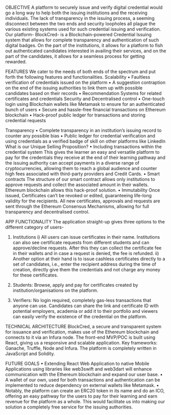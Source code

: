 OBJECTIVE
A platform to securely issue and verify digital credential would go a long way to help both the issuing institutions and the receiving individuals. The lack of transparency in the issuing process, a seeming disconnect between the two ends and security loopholes all plague the various existing systems used for such credential issuing and verification.
Our platform- BlockCred- is a Blockchain-powered Credential Issuing system that allows for complete transparency and authentication of such digital badges. 
On the part of the institutions, it allows for a platform to fish out authenticated candidates interested in availing their services, and on the part of the candidates, it allows for a seamless process for getting rewarded.

FEATURES
We cater to the needs of both ends of the spectrum and put forth the following features and functionalities.
Scalability
•	Faultless verification of credentials issued on the platform
•	A suggestion contraption on the end of the issuing authorities to link them up with possible candidates based on their records
•	Recommendation Systems for related certificates and credentials
Security and Decentralised control 
•	One-touch login using Blockchain wallets like Metamask to ensure for an authenticated bunch of users
•	Secure and hassle-free financial transactions on Ethereum blockchain
•	Hack-proof public ledger for transactions and storing credential requests

Transparency
•	Complete transparency in an institution’s issuing record to counter any possible bias
•	Public ledger for credential verification and using credentials as a verified badge of skill on other platforms like LinkedIn
What is our Unique Selling Proposition? 
•	Including transactions within the credential system
This gives the learner an easy and versatile platform to pay for the credentials they receive at the end of their learning pathway and the issuing authority can accept payments in a diverse range of cryptocurrencies, allowing them to reach a global audience and counter high fees associated with third-party providers and Credit Cards.
•	Smart contracts
The structure of our smart contract allows only institutions to approve requests and collect the associated amount in their wallets. Ethereum blockchain allows this hack-proof solution.
•	Immutability 
Once issued, Certificates can’t be revoked or edited, guaranteeing life-long validity for the recipients. All new certificates, approvals and requests are sent through the Ethereum Consensus Mechanisms, allowing for full transparency and decentralised control.

APP FUNCTIONALITY 
The application straight-up gives three options to the different category of users-
1.	Institutions
i)	All users can issue certificates in their name. Institutions can also see certificate requests from different students and can approve/decline requests. After this they can collect the certificate fee in their wallets and in case a request is denied, the fee is refunded. 
ii)	Another option at their hand is to issue cashless certificates directly to a set of candidates, i.e., enter the recipient address during the time of creation, directly give them the credentials and not charge any money for these certificates.
2.	Students: Browse, apply and pay for certificates created by institution/organisations on the platform.

3.	Verifiers: No login required, completely gas-less transactions that anyone can use. Candidates can share the link and certificate ID with potential employers, academia or add it to their portfolio and viewers can easily verify the existence of the credential on the platform.
 
TECHNICAL ARCHITECTURE 
BlockCred, a secure and transparent system for issuance and verification, makes use of the Ethereum blockchain and connects to it via an Infura node. The front-end MVP/POC is built using React, giving us a responsive and scalable application.
Key frameworks: Ganache, Truffle, Node and Infura. The platform is completely written in JavaScript and Solidity.
 
FUTURE GOALS
•	Extending React Web Application to native Mobile Applications using libraries like web3swift and web3dart will enhance communication with the Ethereum blockchain and expand our user base.
•	A wallet of our own, used for both transactions and authentication can be implemented to reduce dependency on external wallets like Metamask.
•	Notably, the platform can create an ERC20 token in its name and do an ICO, offering an easy pathway for the users to pay for their learning and earn revenue for the platform as a whole. This would facilitate us into making our solution a completely free service for the issuing authorities.

